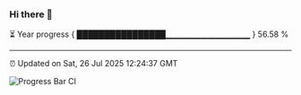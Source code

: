 ### Hi there 👋

⏳ Year progress { ████████████████▁▁▁▁▁▁▁▁▁▁▁▁▁▁ } 56.58 %

---

⏰ Updated on Sat, 26 Jul 2025 12:24:37 GMT

![Progress Bar CI](https://github.com/code-lakshay/GitHub-Actions-Demo/workflows/Progress%20Bar%20CI/badge.svg)
